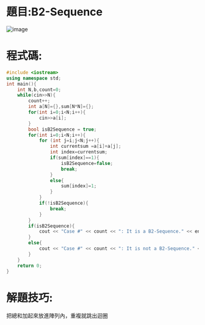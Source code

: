 # 題目:B2-Sequence
![image](https://github.com/HoChenYu/Programming-practice/assets/63805851/593be154-e442-4311-ab57-3f84cfa9dec4)
# 程式碼:
````C++
#include <iostream>
using namespace std;
int main(){
	int N,b,count=0;
	while(cin>>N){
		count++;
		int a[N]={},sum[N*N]={};
		for(int i=0;i<N;i++){
			cin>>a[i];
		}
		bool isB2Sequence = true;
		for(int i=0;i<N;i++){
			for (int j=i;j<N;j++){
				int currentsum =a[i]+a[j];
				int index=currentsum;
				if(sum[index]==1){
					isB2Sequence=false;
					break;
				}
				else{
					sum[index]=1;
				}
			}
			if(!isB2Sequence){
				break;
			}
		}
		if(isB2Sequence){
            cout << "Case #" << count << ": It is a B2-Sequence." << endl<<endl;
        }
        else{
            cout << "Case #" << count << ": It is not a B2-Sequence." << endl<<endl;
        }
    }
	return 0;
}
````
# 解題技巧:
把總和加起來放進陣列內，重複就跳出迴圈
